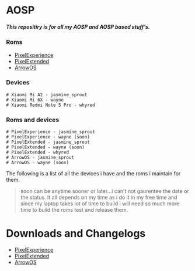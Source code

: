 # AOSP

##### This repositiry is for all my AOSP and AOSP based stuff's.

### Roms

- [PixelExperience](https://github.com/PixelExperience)
- [PixelExtended](https://github.com/PixelExtended)
- [ArrowOS](https://github.com/ArrowOS)

### Devices

    # Xiaomi Mi A2 - jasmine_sprout
    # Xiaomi Mi 6X - wayne
    # Xiaomi Redmi Note 5 Pro - whyred

### Roms and devices

    # PixelExperience - jasmine_sprout
    # PixelExperience - wayne (soon)
    # PixelExtended - jasmine_sprout
    # PixelExtended - wayne (soon)
    # PixelExtended - whyred
    # ArrowOS - jasmine_sprout
    # ArrowOS - wayne (soon)

The following is a list of all the devices i have and the roms i maintain for them.

> soon can be anytime sooner or later...i can't not gaurentee the date or the status. It all depends on my time as i do it in my free time and since my laptop takes lot of time to build i will need so much more time to build the roms test and release them.

# Downloads and Changelogs

- [PixelExperience](https://github.com/iamimmanuelraj/AOSP/tree/main/ROMS/PixelExperience)
- [PixelExtended](https://github.com/iamimmanuelraj/AOSP/tree/main/ROMS/PixelExtended)
- [ArrowOS](https://github.com/iamimmanuelraj/AOSP/tree/main/ROMS/ArrowOS)
